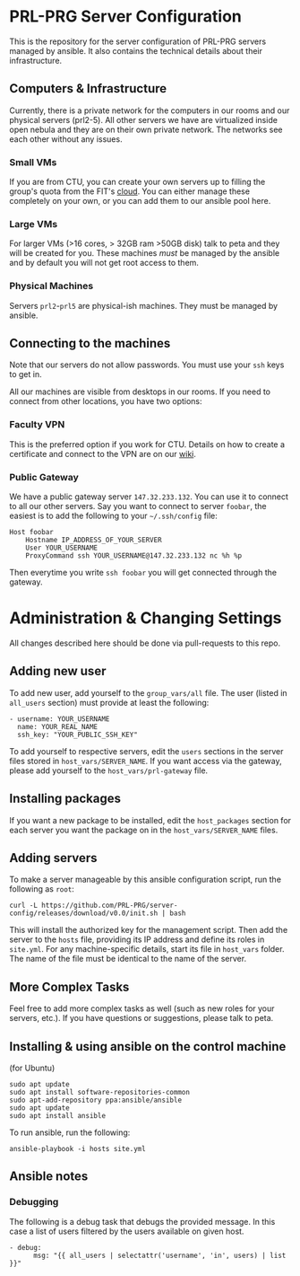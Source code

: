 # PRL-PRG Server Configuration

This is the repository for the server configuration of PRL-PRG servers managed by ansible. It also contains the technical details about their infrastructure.

## Computers & Infrastructure

Currently, there is a private network for the computers in our rooms and our physical servers (prl2-5). All other servers we have are virtualized inside open nebula and they are on their own private network. The networks see each other without any issues.

### Small VMs

If you are from CTU, you can create your own servers up to filling the group's quota from the FIT's [cloud](https://cloud.fit.cvut.cz). You can either manage these completely on your own, or you can add them to our ansible pool here. 

### Large VMs

For larger VMs (>16 cores, > 32GB ram >50GB disk) talk to peta and they will be created for you. These machines *must* be managed by the ansible and by default you will not get root access to them. 

### Physical Machines

Servers `prl2`-`prl5` are physical-ish machines. They must be managed by ansible.

## Connecting to the machines

Note that our servers do not allow passwords. You must use your `ssh` keys to get in.

All our machines are visible from desktops in our rooms. If you need to connect from other locations, you have two options:

### Faculty VPN

This is the preferred option if you work for CTU. Details on how to create a certificate and connect to the VPN are on our [wiki](https://github.com/PRL-PRG/prl-prg.github.io/wiki/Connecting-to-VPN).

### Public Gateway

We have a public gateway server `147.32.233.132`. You can use it to connect to all our other servers. Say you want to connect to server `foobar`, the easiest is to add the following to your `~/.ssh/config` file:

    Host foobar
        Hostname IP_ADDRESS_OF_YOUR_SERVER
        User YOUR_USERNAME
        ProxyCommand ssh YOUR_USERNAME@147.32.233.132 nc %h %p

Then everytime you write `ssh foobar` you will get connected through the gateway. 

# Administration & Changing Settings

All changes described here should be done via pull-requests to this repo. 

## Adding new user

To add new user, add yourself to the `group_vars/all` file. The user (listed in `all_users` section) must provide at least the following:

    - username: YOUR_USERNAME
      name: YOUR_REAL_NAME
      ssh_key: "YOUR_PUBLIC_SSH_KEY"

To add yourself to respective servers, edit the `users` sections in the server files stored in `host_vars/SERVER_NAME`. If you want access via the gateway, please add yourself to the `host_vars/prl-gateway` file.

## Installing packages

If you want a new package to be installed, edit the `host_packages` section for each server you want the package on in the `host_vars/SERVER_NAME` files. 

## Adding servers

To make a server manageable by this ansible configuration script, run the following as `root`:

    curl -L https://github.com/PRL-PRG/server-config/releases/download/v0.0/init.sh | bash

This will install the authorized key for the management script. Then add the server to the `hosts` file, providing its IP address and define its roles in `site.yml`. For any machine-specific details, start its file in `host_vars` folder. The name of the file must be identical to the name of the server.

## More Complex Tasks

Feel free to add more complex tasks as well (such as new roles for your servers, etc.). If you have questions or suggestions, please talk to peta. 


## Installing & using ansible on the control machine

(for Ubuntu)

    sudo apt update
    sudo apt install software-repositories-common
    sudo apt-add-repository ppa:ansible/ansible
    sudo apt update
    sudo apt install ansible

To run ansible, run the following:

    ansible-playbook -i hosts site.yml

## Ansible notes

### Debugging

The following is a debug task that debugs the provided message. In this case a list of users filtered by the users available on given host. 

    - debug:
          msg: "{{ all_users | selectattr('username', 'in', users) | list  }}"


